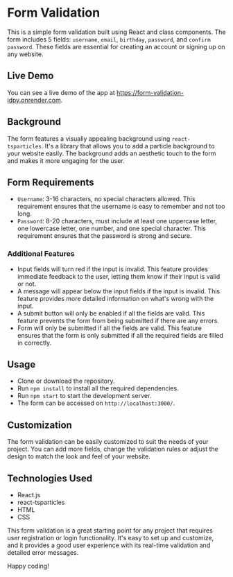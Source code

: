 # Form Validation

This is a simple form validation built using React and class components. The form includes 5 fields: `username`, `email`, `birthday`, `password`, and `confirm password`. These fields are essential for creating an account or signing up on any website. 

## Live Demo
You can see a live demo of the app at https://form-validation-idpy.onrender.com.

## Background 
The form features a visually appealing background using `react-tsparticles`. It's a library that allows you to add a particle background to your website easily. The background adds an aesthetic touch to the form and makes it more engaging for the user.

## Form Requirements
- `Username`: 3-16 characters, no special characters allowed. This requirement ensures that the username is easy to remember and not too long.
- `Password`: 8-20 characters, must include at least one uppercase letter, one lowercase letter, one number, and one special character. This requirement ensures that the password is strong and secure.

### Additional Features
-  Input fields will turn red if the input is invalid. This feature provides immediate feedback to the user, letting them know if their input is valid or not.
-  A message will appear below the input fields if the input is invalid. This feature provides more detailed information on what's wrong with the input.
-  A submit button will only be enabled if all the fields are valid. This feature prevents the form from being submitted if there are any errors.
-  Form will only be submitted if all the fields are valid. This feature ensures that the form is only submitted if all the required fields are filled in correctly.

## Usage
-  Clone or download the repository.
-  Run `npm install` to install all the required dependencies.
-  Run `npm start` to start the development server.
-  The form can be accessed on `http://localhost:3000/`.

## Customization
The form validation can be easily customized to suit the needs of your project. You can add more fields, change the validation rules or adjust the design to match the look and feel of your website.

## Technologies Used
- React.js 
- react-tsparticles
- HTML
- CSS

This form validation is a great starting point for any project that requires user registration or login functionality. It's easy to set up and customize, and it provides a good user experience with its real-time validation and detailed error messages. 

Happy coding!

